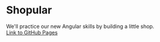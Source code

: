 # Shopular
We'll practice our new Angular skills by building a little shop.  
[Link to GitHub Pages](https://mbp469.github.io/Shopular/)
